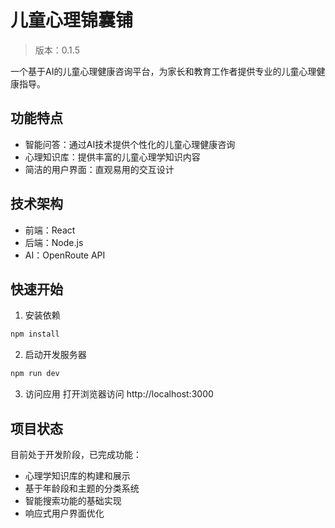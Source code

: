 # 儿童心理锦囊铺

> 版本：0.1.5

一个基于AI的儿童心理健康咨询平台，为家长和教育工作者提供专业的儿童心理健康指导。

## 功能特点

- 智能问答：通过AI技术提供个性化的儿童心理健康咨询
- 心理知识库：提供丰富的儿童心理学知识内容
- 简洁的用户界面：直观易用的交互设计

## 技术架构

- 前端：React
- 后端：Node.js
- AI：OpenRoute API

## 快速开始

1. 安装依赖
```bash
npm install
```

2. 启动开发服务器
```bash
npm run dev
```

3. 访问应用
打开浏览器访问 http://localhost:3000

## 项目状态

目前处于开发阶段，已完成功能：
- 心理学知识库的构建和展示
- 基于年龄段和主题的分类系统
- 智能搜索功能的基础实现
- 响应式用户界面优化

